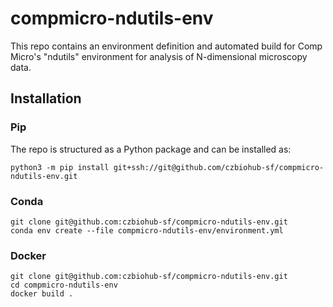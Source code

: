# compmicro-ndutils-env
This repo contains an environment definition and automated build for Comp Micro's "ndutils" environment for analysis of N-dimensional microscopy data.

## Installation
### Pip
The repo is structured as a Python package and can be installed as:
```
python3 -m pip install git+ssh://git@github.com/czbiohub-sf/compmicro-ndutils-env.git
```

### Conda
```
git clone git@github.com:czbiohub-sf/compmicro-ndutils-env.git
conda env create --file compmicro-ndutils-env/environment.yml
```

### Docker
```
git clone git@github.com:czbiohub-sf/compmicro-ndutils-env.git
cd compmicro-ndutils-env
docker build .
```